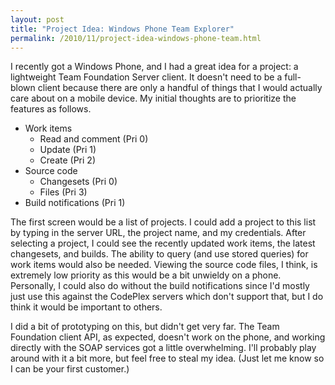 ```yaml
---
layout: post
title: "Project Idea: Windows Phone Team Explorer"
permalink: /2010/11/project-idea-windows-phone-team.html
---
```


I recently got a Windows Phone, and I had a great idea for a project: a lightweight Team Foundation Server client. It
doesn't need to be a full-blown client because there are only a handful of things that I would actually care about on a
mobile device. My initial thoughts are to prioritize the features as follows.

* Work items
    * Read and comment (Pri 0)
    * Update (Pri 1)
    * Create (Pri 2)
* Source code
    * Changesets (Pri 0)
    * Files (Pri 3)
* Build notifications (Pri 1)

The first screen would be a list of projects. I could add a project to this list by typing in the server URL, the
project name, and my credentials. After selecting a project, I could see the recently updated work items, the latest
changesets, and builds. The ability to query (and use stored queries) for work items would also be needed. Viewing the
source code files, I think, is extremely low priority as this would be a bit unwieldy on a phone. Personally, I could
also do without the build notifications since I'd mostly just use this against the CodePlex servers which don't support
that, but I do think it would be important to others.

I did a bit of prototyping on this, but didn't get very far. The Team Foundation client API, as expected, doesn't work
on the phone, and working directly with the SOAP services got a little overwhelming. I'll probably play around with it a
bit more, but feel free to steal my idea. (Just let me know so I can be your first customer.)
